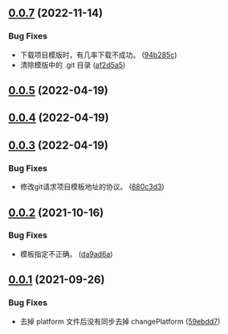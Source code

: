 ## [0.0.7](https://github.com/pfzhengd/Jupiter-cli/compare/v0.0.5...v0.0.7) (2022-11-14)


### Bug Fixes

* 下载项目模版时，有几率下载不成功。 ([94b285c](https://github.com/pfzhengd/Jupiter-cli/commit/94b285c84cd125d9c018b8db8059d1eb39a266e0))
* 清除模版中的 .git 目录 ([af2d5a5](https://github.com/pfzhengd/Jupiter-cli/commit/af2d5a5b6c9ba4d3ec80043bd3b12dd5dff45db8))



## [0.0.5](https://github.com/pfzhengd/Jupiter-cli/compare/v0.0.4...v0.0.5) (2022-04-19)



## [0.0.4](https://github.com/pfzhengd/Jupiter-cli/compare/v0.0.3...v0.0.4) (2022-04-19)



## [0.0.3](https://github.com/pfzhengd/Jupiter-cli/compare/v0.0.2...v0.0.3) (2022-04-19)


### Bug Fixes

* 修改git请求项目模板地址的协议。 ([880c3d3](https://github.com/pfzhengd/Jupiter-cli/commit/880c3d3315924d8079846efa4b66990cb63c5f75))



## [0.0.2](https://github.com/pfzhengd/Jupiter-cli/compare/v0.0.1...v0.0.2) (2021-10-16)


### Bug Fixes

* 模板指定不正确。 ([da9ad6a](https://github.com/pfzhengd/Jupiter-cli/commit/da9ad6a6edbba9a3e959e56c246f3e1b9a4a9212))



## [0.0.1](https://github.com/pfzhengd/Jupiter-cli/compare/59ebdd7c5d8072fe30dbe86cf64ab44e3e6ba15e...v0.0.1) (2021-09-26)


### Bug Fixes

* 去掉 platform 文件后没有同步去掉 changePlatform ([59ebdd7](https://github.com/pfzhengd/Jupiter-cli/commit/59ebdd7c5d8072fe30dbe86cf64ab44e3e6ba15e))



